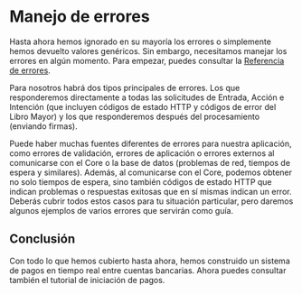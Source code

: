 # Manejo de errores

Hasta ahora hemos ignorado en su mayoría los errores o simplemente hemos devuelto valores genéricos. Sin embargo, necesitamos manejar los errores en algún momento. Para empezar, puedes consultar la [Referencia de errores](../../referencias/referencia-errores/errores-nivel-de-puente.md).

Para nosotros habrá dos tipos principales de errores. Los que responderemos directamente a todas las solicitudes de Entrada, Acción e Intención (que incluyen códigos de estado HTTP y códigos de error del Libro Mayor) y los que responderemos después del procesamiento (enviando firmas).

Puede haber muchas fuentes diferentes de errores para nuestra aplicación, como errores de validación, errores de aplicación o errores externos al comunicarse con el Core o la base de datos (problemas de red, tiempos de espera y similares). Además, al comunicarse con el Core, podemos obtener no solo tiempos de espera, sino también códigos de estado HTTP que indican problemas o respuestas exitosas que en sí mismas indican un error. Deberás cubrir todos estos casos para tu situación particular, pero daremos algunos ejemplos de varios errores que servirán como guía.

## Conclusión

Con todo lo que hemos cubierto hasta ahora, hemos construido un sistema de pagos en tiempo real entre cuentas bancarias. Ahora puedes consultar también el tutorial de iniciación de pagos.
